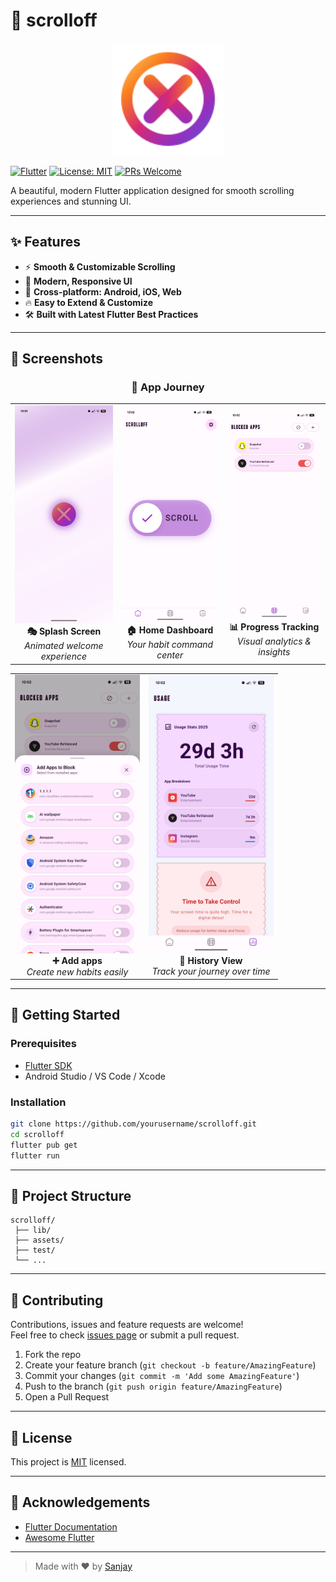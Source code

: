 # 🚀 scrolloff

<p align="center">
  <img src="assets/image/logo.png" alt="scrolloff logo" width="180"/>
</p>

[![Flutter](https://img.shields.io/badge/Flutter-3.0-blue?logo=flutter)](https://flutter.dev/)
[![License: MIT](https://img.shields.io/badge/License-MIT-yellow.svg)](LICENSE)
[![PRs Welcome](https://img.shields.io/badge/PRs-welcome-brightgreen.svg)](CONTRIBUTING.md)

A beautiful, modern Flutter application designed for smooth scrolling experiences and stunning UI.

---

## ✨ Features

- ⚡️ **Smooth & Customizable Scrolling**
- 🎨 **Modern, Responsive UI**
- 📱 **Cross-platform: Android, iOS, Web**
- 🔥 **Easy to Extend & Customize**
- 🛠️ **Built with Latest Flutter Best Practices**

---

## 📸 Screenshots

<div align="center">
  
  ### 🚀 App Journey
  
  <table>
    <tr>
      <td align="center">
        <img src="assets/splash.png" alt="Splash Screen" width="200" />
        <br><strong>🎭 Splash Screen</strong>
        <br><em>Animated welcome experience</em>
      </td>
      <td align="center">
        <img src="assets/home.png" alt="Home Dashboard" width="200" />
        <br><strong>🏠 Home Dashboard</strong>
        <br><em>Your habit command center</em>
      </td>
      <td align="center">
        <img src="assets/add.png" alt="Add Page" width="200" />
        <br><strong>📊 Progress Tracking</strong>
        <br><em>Visual analytics & insights</em>
      </td>
    </tr>
  </table>
  
  <table>
    <tr>
      <td align="center">
        <img src="assets/addapps.png" alt="Add Habit" width="200" />
        <br><strong>➕ Add apps</strong>
        <br><em>Create new habits easily</em>
      </td>
      <td align="center">
        <img src="assets/usage.png" alt="History View" width="200" />
        <br><strong>📅 History View</strong>
        <br><em>Track your journey over time</em>
      </td>
    </tr>
  </table>
  
</div>


---

## 🚀 Getting Started

### Prerequisites

- [Flutter SDK](https://flutter.dev/docs/get-started/install)
- Android Studio / VS Code / Xcode

### Installation

```bash
git clone https://github.com/yourusername/scrolloff.git
cd scrolloff
flutter pub get
flutter run
```

---

## 📂 Project Structure

```
scrolloff/
 ├── lib/
 ├── assets/
 ├── test/
 └── ...
```

---

## 🤝 Contributing

Contributions, issues and feature requests are welcome!  
Feel free to check [issues page](https://github.com/yourusername/scrolloff/issues) or submit a pull request.

1. Fork the repo
2. Create your feature branch (`git checkout -b feature/AmazingFeature`)
3. Commit your changes (`git commit -m 'Add some AmazingFeature'`)
4. Push to the branch (`git push origin feature/AmazingFeature`)
5. Open a Pull Request

---

## 📄 License

This project is [MIT](LICENSE) licensed.

---

## 🙏 Acknowledgements

- [Flutter Documentation](https://docs.flutter.dev/)
- [Awesome Flutter](https://github.com/Solido/awesome-flutter)

---

> Made with ❤️ by [Sanjay](https://github.com/sanjay434343/ScrollOff)
